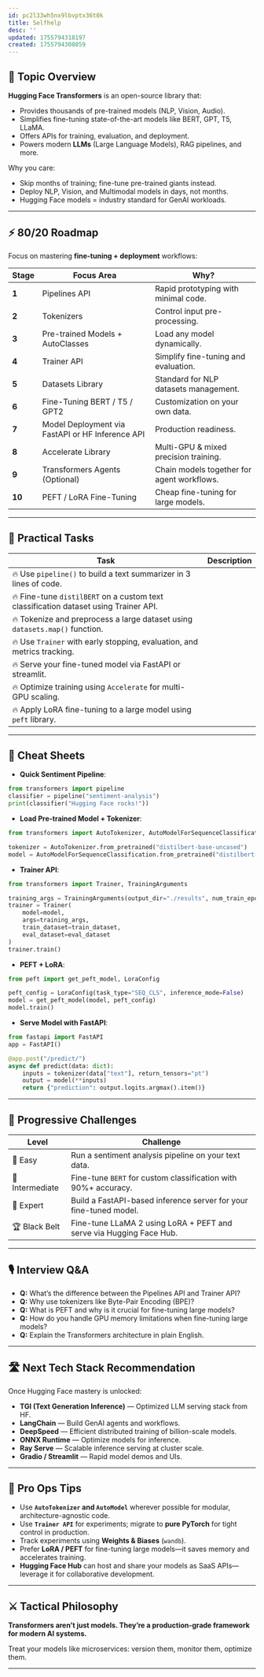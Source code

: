 ```yaml
---
id: pc2l33wh5nx9lbvptx36t0k
title: Selfhelp
desc: ''
updated: 1755794318197
created: 1755794308059
---
```


## 📌 Topic Overview

**Hugging Face Transformers** is an open-source library that:

* Provides thousands of pre-trained models (NLP, Vision, Audio).
* Simplifies fine-tuning state-of-the-art models like BERT, GPT, T5, LLaMA.
* Offers APIs for training, evaluation, and deployment.
* Powers modern **LLMs** (Large Language Models), RAG pipelines, and more.

Why you care:

* Skip months of training; fine-tune pre-trained giants instead.
* Deploy NLP, Vision, and Multimodal models in days, not months.
* Hugging Face models = industry standard for GenAI workloads.

---

## ⚡ 80/20 Roadmap

Focus on mastering **fine-tuning + deployment** workflows:

| Stage  | Focus Area                                       | Why?                                       |
| ------ | ------------------------------------------------ | ------------------------------------------ |
| **1**  | Pipelines API                                    | Rapid prototyping with minimal code.       |
| **2**  | Tokenizers                                       | Control input pre-processing.              |
| **3**  | Pre-trained Models + AutoClasses                 | Load any model dynamically.                |
| **4**  | Trainer API                                      | Simplify fine-tuning and evaluation.       |
| **5**  | Datasets Library                                 | Standard for NLP datasets management.      |
| **6**  | Fine-Tuning BERT / T5 / GPT2                     | Customization on your own data.            |
| **7**  | Model Deployment via FastAPI or HF Inference API | Production readiness.                      |
| **8**  | Accelerate Library                               | Multi-GPU & mixed precision training.      |
| **9**  | Transformers Agents (Optional)                   | Chain models together for agent workflows. |
| **10** | PEFT / LoRA Fine-Tuning                          | Cheap fine-tuning for large models.        |

---

## 🚀 Practical Tasks

| Task                                                                                 | Description |
| ------------------------------------------------------------------------------------ | ----------- |
| 🔥 Use `pipeline()` to build a text summarizer in 3 lines of code.                   |             |
| 🔥 Fine-tune `distilBERT` on a custom text classification dataset using Trainer API. |             |
| 🔥 Tokenize and preprocess a large dataset using `datasets.map()` function.          |             |
| 🔥 Use `Trainer` with early stopping, evaluation, and metrics tracking.              |             |
| 🔥 Serve your fine-tuned model via FastAPI or streamlit.                             |             |
| 🔥 Optimize training using `Accelerate` for multi-GPU scaling.                       |             |
| 🔥 Apply LoRA fine-tuning to a large model using `peft` library.                     |             |

---

## 🧾 Cheat Sheets

* **Quick Sentiment Pipeline**:

```python
from transformers import pipeline
classifier = pipeline("sentiment-analysis")
print(classifier("Hugging Face rocks!"))
```

* **Load Pre-trained Model + Tokenizer**:

```python
from transformers import AutoTokenizer, AutoModelForSequenceClassification

tokenizer = AutoTokenizer.from_pretrained("distilbert-base-uncased")
model = AutoModelForSequenceClassification.from_pretrained("distilbert-base-uncased")
```

* **Trainer API**:

```python
from transformers import Trainer, TrainingArguments

training_args = TrainingArguments(output_dir="./results", num_train_epochs=3)
trainer = Trainer(
    model=model,
    args=training_args,
    train_dataset=train_dataset,
    eval_dataset=eval_dataset
)
trainer.train()
```

* **PEFT + LoRA**:

```python
from peft import get_peft_model, LoraConfig

peft_config = LoraConfig(task_type="SEQ_CLS", inference_mode=False)
model = get_peft_model(model, peft_config)
model.train()
```

* **Serve Model with FastAPI**:

```python
from fastapi import FastAPI
app = FastAPI()

@app.post("/predict/")
async def predict(data: dict):
    inputs = tokenizer(data["text"], return_tensors="pt")
    output = model(**inputs)
    return {"prediction": output.logits.argmax().item()}
```

---

## 🎯 Progressive Challenges

| Level           | Challenge                                                           |
| --------------- | ------------------------------------------------------------------- |
| 🥉 Easy         | Run a sentiment analysis pipeline on your text data.                |
| 🥈 Intermediate | Fine-tune `BERT` for custom classification with 90%+ accuracy.      |
| 🥇 Expert       | Build a FastAPI-based inference server for your fine-tuned model.   |
| 🏆 Black Belt   | Fine-tune LLaMA 2 using LoRA + PEFT and serve via Hugging Face Hub. |

---

## 🎙️ Interview Q\&A

* **Q:** What’s the difference between the Pipelines API and Trainer API?
* **Q:** Why use tokenizers like Byte-Pair Encoding (BPE)?
* **Q:** What is PEFT and why is it crucial for fine-tuning large models?
* **Q:** How do you handle GPU memory limitations when fine-tuning large models?
* **Q:** Explain the Transformers architecture in plain English.

---

## 🛣️ Next Tech Stack Recommendation

Once Hugging Face mastery is unlocked:

* **TGI (Text Generation Inference)** — Optimized LLM serving stack from HF.
* **LangChain** — Build GenAI agents and workflows.
* **DeepSpeed** — Efficient distributed training of billion-scale models.
* **ONNX Runtime** — Optimize models for inference.
* **Ray Serve** — Scalable inference serving at cluster scale.
* **Gradio / Streamlit** — Rapid model demos and UIs.

---

## 🎩 Pro Ops Tips

* Use **`AutoTokenizer` and `AutoModel`** wherever possible for modular, architecture-agnostic code.
* Use **`Trainer API`** for experiments; migrate to **pure PyTorch** for tight control in production.
* Track experiments using **Weights & Biases** (`wandb`).
* Prefer **LoRA / PEFT** for fine-tuning large models—it saves memory and accelerates training.
* **Hugging Face Hub** can host and share your models as SaaS APIs—leverage it for collaborative development.

---

## ⚔️ Tactical Philosophy

**Transformers aren’t just models. They’re a production-grade framework for modern AI systems.**

Treat your models like microservices: version them, monitor them, optimize them.

---
